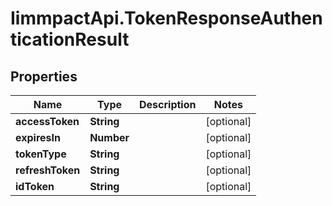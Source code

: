# IimmpactApi.TokenResponseAuthenticationResult

## Properties
Name | Type | Description | Notes
------------ | ------------- | ------------- | -------------
**accessToken** | **String** |  | [optional] 
**expiresIn** | **Number** |  | [optional] 
**tokenType** | **String** |  | [optional] 
**refreshToken** | **String** |  | [optional] 
**idToken** | **String** |  | [optional] 


